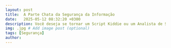 ```yaml
---
layout: post
title:  A Parte Chata da Segurança da Informação
date:   2025-05-12 08:32:20 +0300
description: Você deseja se tornar um Script Kiddie ou um Analista de Segurança da Informação? # Add post description (optional)
img: .jpg # Add image post (optional)
tags: [Segurança]
author:
---
```

<p>
